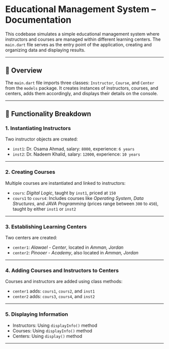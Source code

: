 # Educational Management System – Documentation

This codebase simulates a simple educational management system where instructors and courses are managed within different learning centers. The `main.dart` file serves as the entry point of the application, creating and organizing data and displaying results.

---

## 📄 Overview

The `main.dart` file imports three classes: `Instructor`, `Course`, and `Center` from the `models` package. It creates instances of instructors, courses, and centers, adds them accordingly, and displays their details on the console.

---

## 🔧 Functionality Breakdown

### 1. Instantiating Instructors

Two instructor objects are created:

- `inst1`: Dr. Osama Ahmad, salary: `8000`, experience: `6 years`
- `inst2`: Dr. Nadeem Khalid, salary: `12000`, experience: `10 years`

---

### 2. Creating Courses

Multiple courses are instantiated and linked to instructors:

- `cours`: *Digital Logic*, taught by `inst1`, priced at `150`
- `cours1` to `cours4`: Includes courses like *Operating System*, *Data Structures*, and *JAVA Programming* (prices range between `300` to `450`), taught by either `inst1` or `inst2`

---

### 3. Establishing Learning Centers

Two centers are created:

- `center1`: *Alawael - Center*, located in *Amman, Jordan*
- `center2`: *Pinooer - Academy*, also located in *Amman, Jordan*

---

### 4. Adding Courses and Instructors to Centers

Courses and instructors are added using class methods:

- `center1` adds: `cours1`, `cours2`, and `inst1`
- `center2` adds: `cours3`, `cours4`, and `inst2`

---

### 5. Displaying Information

- Instructors: Using `displayInfo()` method
- Courses: Using `displayInfo()` method
- Centers: Using `display()` method

---








